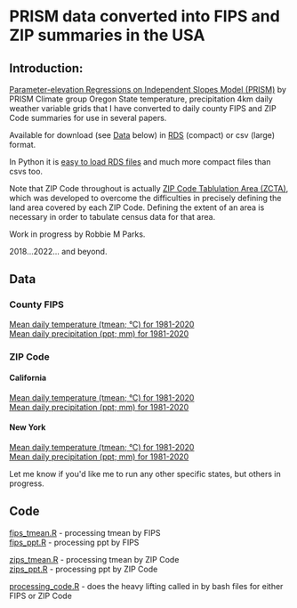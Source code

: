 # PRISM data converted into FIPS and ZIP summaries in the USA

## Introduction:
[Parameter-elevation Regressions on Independent Slopes Model (PRISM)](https://prism.oregonstate.edu/recent/) by PRISM Climate group Oregon State temperature, precipitation 4km daily weather variable grids that I have converted to daily county FIPS and ZIP Code summaries for use in several papers.

Available for download (see [Data](#Data) below) in [RDS](https://www.r-bloggers.com/2016/12/remember-to-use-the-rds-format/) (compact) or csv (large) format.

In Python it is [easy to load RDS files](https://stackoverflow.com/questions/40996175/loading-a-rds-file-in-pandas) and much more compact files than csvs too.

Note that ZIP Code throughout is actually [ZIP Code Tablulation Area (ZCTA)](https://en.wikipedia.org/wiki/ZIP_Code_Tabulation_Area), which was developed to overcome the difficulties in precisely defining the land area covered by each ZIP Code. Defining the extent of an area is necessary in order to tabulate census data for that area.

Work in progress by Robbie M Parks.

2018...2022... and beyond.

## Data

### County FIPS

[Mean daily temperature (tmean; °C) for 1981-2020](output/fips/tmean) \
[Mean daily precipitation (ppt; mm) for 1981-2020](output/fips/ppt) 

### ZIP Code

#### California

[Mean daily temperature (tmean; °C) for 1981-2020](output/zip/06/tmean)\
[Mean daily precipitation (ppt; mm) for 1981-2020](output/zip/06/ppt)

#### New York

[Mean daily temperature (tmean; °C) for 1981-2020](output/zip/36/tmean)\
[Mean daily precipitation (ppt; mm) for 1981-2020](output/zip/36/ppt)

Let me know if you'd like me to run any other specific states, but others in progress.

## Code

[fips_tmean.R](prog/02_grid_county_intersection/fips_tmean.R) - processing tmean by FIPS\
[fips_ppt.R](prog/02_grid_county_intersection/fips_ppt.R) - processing ppt by FIPS

[zips_tmean.R](prog/02_grid_county_intersection/zips_tmean.R) - processing tmean by ZIP Code\
[zips_ppt.R](prog/02_grid_county_intersection/zips_ppt.R) - processing ppt by ZIP Code

[processing_code.R](prog/02_grid_county_intersection/processing_code.R) - does the heavy lifting called in by bash files for either FIPS or ZIP Code
